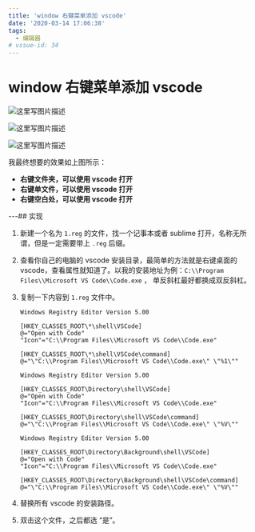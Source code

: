 ```yaml
---
title: 'window 右键菜单添加 vscode'
date: '2020-03-14 17:06:38'
tags:
  - 编辑器
# vssue-id: 34
---
```


# window 右键菜单添加 vscode

![这里写图片描述](https://chatflow-files-cdn-1256085166.file.myqcloud.com/20180830001158174.png)

![这里写图片描述](https://chatflow-files-cdn-1256085166.file.myqcloud.com/20180830001257922.png)

![这里写图片描述](https://chatflow-files-cdn-1256085166.file.myqcloud.com/20180830001335376.png)

我最终想要的效果如上图所示：

- **右键文件夹，可以使用 vscode 打开**
- **右键单文件，可以使用 vscode 打开**
- **右键空白处，可以使用 vscode 打开**

---## 实现

1. 新建一个名为 `1.reg` 的文件，找一个记事本或者 sublime 打开，名称无所谓，但是一定需要带上 `.reg` 后缀。
2. 查看你自己的电脑的 vscode 安装目录，最简单的方法就是右键桌面的 vscode，查看属性就知道了。以我的安装地址为例：`C:\\Program Files\\Microsoft VS Code\\Code.exe` ， 单反斜杠最好都换成双反斜杠。
3. 复制一下内容到 `1.reg` 文件中。

   ```
   Windows Registry Editor Version 5.00

   [HKEY_CLASSES_ROOT\*\shell\VSCode]
   @="Open with Code"
   "Icon"="C:\\Program Files\\Microsoft VS Code\\Code.exe"

   [HKEY_CLASSES_ROOT\*\shell\VSCode\command]
   @="\"C:\\Program Files\\Microsoft VS Code\\Code.exe\" \"%1\""

   Windows Registry Editor Version 5.00

   [HKEY_CLASSES_ROOT\Directory\shell\VSCode]
   @="Open with Code"
   "Icon"="C:\\Program Files\\Microsoft VS Code\\Code.exe"

   [HKEY_CLASSES_ROOT\Directory\shell\VSCode\command]
   @="\"C:\\Program Files\\Microsoft VS Code\\Code.exe\" \"%V\""

   Windows Registry Editor Version 5.00

   [HKEY_CLASSES_ROOT\Directory\Background\shell\VSCode]
   @="Open with Code"
   "Icon"="C:\\Program Files\\Microsoft VS Code\\Code.exe"

   [HKEY_CLASSES_ROOT\Directory\Background\shell\VSCode\command]
   @="\"C:\\Program Files\\Microsoft VS Code\\Code.exe\" \"%V\""

   ```

4. 替换所有 vscode 的安装路径。
5. 双击这个文件，之后都选 “是”。
